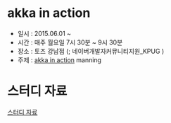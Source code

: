 # akka in action

* 일시 : 2015.06.01 ~
* 시간 : 매주 월요일 7시 30분 ~ 9시 30분
* 장소 : 토즈 강남점 (; 네이버개발자커뮤니티지원_KPUG )
* 주제 : [akka in action](http://www.manning.com/roestenburg/) manning

# 스터디 자료

[스터디 자료](https://github.com/kpug/akka/tree/master/wiki)
